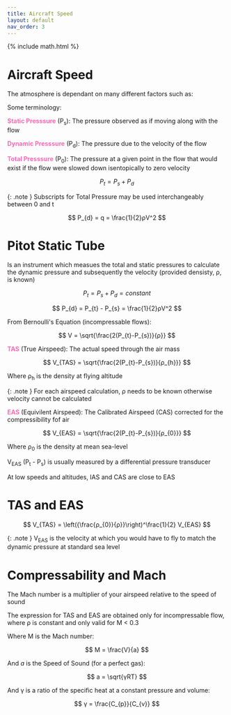 ```yaml
---
title: Aircraft Speed
layout: default
nav_order: 3
---
```


{% include math.html %}

<h1>Aircraft Speed</h1>


The atmosphere is dependant on many different factors such as:

Some terminology:

<span style="color:HotPink">**Static Presssure**</span> (P<sub>s</sub>): The pressure observed as if moving along with the flow

<span style="color:HotPink">**Dynamic Presssure**</span> (P<sub>d</sub>): The pressure due to the velocity of the flow

<span style="color:HotPink">**Total Presssure**</span> (P<sub>0</sub>): The pressure at a given point in the flow that would exist if the flow were slowed down isentopically to zero velocity

$$ P_{t} = P_{s} + P_{d} $$

{: .note }
Subscripts for Total Pressure may be used interchangeably between 0 and t

$$ P_{d} = q = \frac{1}{2}ρV^2 $$

# Pitot Static Tube

Is an instrument which measues the total and static pressures to calculate the dynamic pressure and subsequently the velocity (provided densisty, ρ, is known)

$$ P_{t} = P_{s} + P_{d} = constant $$

$$ P_{d} = P_{t} - P_{s} = \frac{1}{2}ρV^2 $$

From Bernoulli's Equation (incompressable flows):

$$ V = \sqrt{\frac{2(P_{t}-P_{s})}{ρ}} $$

<span style="color:HotPink">**TAS**</span> (True Airspeed): The actual speed through the air mass

$$ V_{TAS} = \sqrt{\frac{2(P_{t}-P_{s})}{ρ_{h}}} $$

Where ρ<sub>h</sub> is the density at flying altitude

{: .note }
For each airspeed calculation, ρ needs to be known otherwise velocity cannot be calculated

<span style="color:HotPink">**EAS**</span> (Equivilent Airspeed): The Calibrated Airspeed (CAS) corrected for the compressibility fof air

$$ V_{EAS} = \sqrt{\frac{2(P_{t}-P_{s})}{ρ_{0}}} $$

Where ρ<sub>0</sub> is the density at mean sea-level

V<sub>EAS</sub> (P<sub>t</sub> - P<sub>s</sub>) is usually measured by a differential pressure transducer

At low speeds and altitudes, IAS and CAS are close to EAS

# TAS and EAS

$$ V_{TAS} = \left({\frac{ρ_{0}}{ρ}}\right)^\frac{1}{2} V_{EAS} $$

{: .note }
V<sub>EAS</sub> is the velocity at which you would have to fly to match the dynamic pressure at standard sea level

# Compressability and Mach

The Mach number is a multiplier of your airspeed relative to the speed of sound

The expression for TAS and EAS are obtained only for incompressable flow, where ρ is constant and only valid for M < 0.3

Where M is the Mach number:

$$ M = \frac{V}{a} $$

And <i>a</i> is the Speed of Sound (for a perfect gas):

$$ a = \sqrt{γRT} $$

And γ is a ratio of the specific heat at a constant pressure and volume:

$$ γ = \frac{C_{p}}{C_{v}} $$